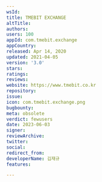 ```yaml
---
wsId: 
title: TMEBIT EXCHANGE
altTitle: 
authors: 
users: 100
appId: com.tmebit.exchange
appCountry: 
released: Apr 14, 2020
updated: 2021-04-05
version: '3.0'
stars: 
ratings: 
reviews: 
website: https://www.tmebit.co.kr
repository: 
issue: 
icon: com.tmebit.exchange.png
bugbounty: 
meta: obsolete
verdict: fewusers
date: 2023-06-03
signer: 
reviewArchive: 
twitter: 
social: 
redirect_from: 
developerName: 김재규
features: 

---
```



